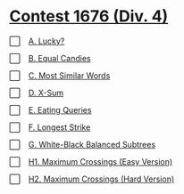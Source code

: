 # [Contest 1676 (Div. 4)](https://codeforces.com/contest/1676)

⬜ &ensp; [A. Lucky?](https://codeforces.com/contest/1676/problem/A)

⬜ &ensp; [B. Equal Candies](https://codeforces.com/contest/1676/problem/B)

⬜ &ensp; [C. Most Similar Words](https://codeforces.com/contest/1676/problem/C)

⬜ &ensp; [D. X-Sum](https://codeforces.com/contest/1676/problem/D)

⬜ &ensp; [E. Eating Queries](https://codeforces.com/contest/1676/problem/E)

⬜ &ensp; [F. Longest Strike](https://codeforces.com/contest/1676/problem/F)

⬜ &ensp; [G. White-Black Balanced Subtrees](https://codeforces.com/contest/1676/problem/G)

⬜ &ensp; [H1. Maximum Crossings (Easy Version)](https://codeforces.com/contest/1676/problem/H1)

⬜ &ensp; [H2. Maximum Crossings (Hard Version)](https://codeforces.com/contest/1676/problem/H2)